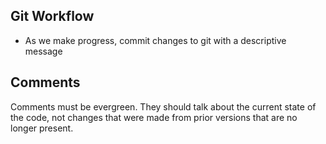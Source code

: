 ## Git Workflow
- As we make progress, commit changes to git with a descriptive message

## Comments
Comments must be evergreen. They should talk about the current state of the code, not changes that were made from prior versions that are no longer present.